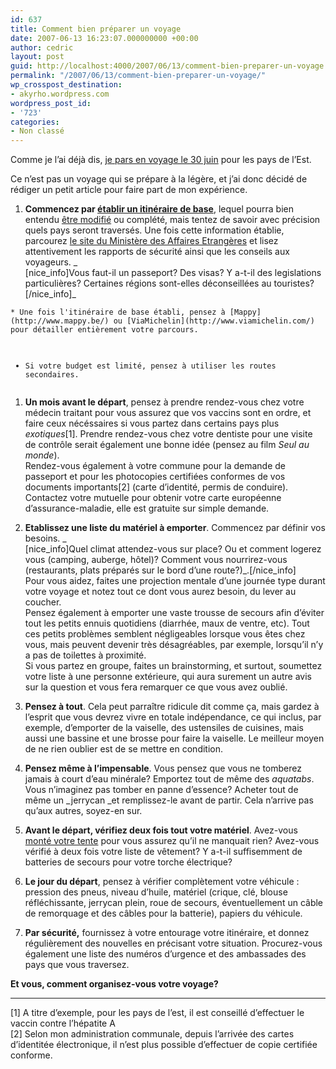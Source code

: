 ```yaml
---
id: 637
title: Comment bien préparer un voyage
date: 2007-06-13 16:23:07.000000000 +00:00
author: cedric
layout: post
guid: http://localhost:4000/2007/06/13/comment-bien-preparer-un-voyage.html
permalink: "/2007/06/13/comment-bien-preparer-un-voyage/"
wp_crosspost_destination:
- akyrho.wordpress.com
wordpress_post_id:
- '723'
categories:
- Non classé
---
```

Comme je l’ai déjà dis, [je pars en voyage le 30 juin](/blog/2007/06/10/preparation-dun-voyage/) pour les pays de l’Est.

Ce n’est pas un voyage qui se prépare à la légère, et j’ai donc décidé de rédiger un petit article pour faire part de mon expérience.

  1. **Commencez par [établir un itinéraire de base](/blog/2007/06/11/eurotrip-itineraire/)**, lequel pourra bien entendu [être modifié](/blog/2007/06/15/eurotrip-modification-de-litineraire/) ou complété, mais tentez de savoir avec précision quels pays seront traversés. Une fois cette information établie, parcourez [le site du Ministère des Affaires Etrangères](http://www.diplomatie.be/) et lisez attentivement les rapports de sécurité ainsi que les conseils aux voyageurs. _  
    [nice\_info]Vous faut-il un passeport? Des visas? Y a-t-il des legislations particulières? Certaines régions sont-elles déconseillées au touristes?[/nice\_info]_

<div class="highlighter-rouge">
  <div class="highlight">
    <pre class="highlight"><code>* Une fois l'itinéraire de base établi, pensez à [Mappy](http://www.mappy.be/) ou [ViaMichelin](http://www.viamichelin.com/) pour détailler entièrement votre parcours.


* Si votre budget est limité,  pensez à utiliser les routes secondaires.
</code></pre>
  </div>
</div>

  1. **Un mois avant le départ**, pensez à prendre rendez-vous chez votre médecin traitant pour vous assurez que vos vaccins sont en ordre, et faire ceux nécéssaires si vous partez dans certains pays plus _exotiques_[1]. Prendre rendez-vous chez votre dentiste pour une visite de contrôle serait également une bonne idée (pensez au film _Seul au monde_).  
    Rendez-vous également à votre commune pour la demande de passeport et pour les photocopies certifiées conformes de vos documents importants\[2\] (carte d’identité, permis de conduire).  
    Contactez votre mutuelle pour obtenir votre carte européenne d’assurance-maladie, elle est gratuite sur simple demande.

  2. **Etablissez une liste du matériel à emporter**. Commencez par définir vos besoins. _  
    [nice\_info]Quel climat attendez-vous sur place? Ou et comment logerez vous (camping, auberge, hôtel)? Comment vous nourrirez-vous (restaurants, plats préparés sur le bord d’une route?)\_.[/nice_info]  
    Pour vous aidez, faites une projection mentale d’une journée type durant votre voyage et notez tout ce dont vous aurez besoin, du lever au coucher.  
    Pensez également à emporter une vaste trousse de secours afin d’éviter tout les petits ennuis quotidiens (diarrhée, maux de ventre, etc). Tout ces petits problèmes semblent négligeables lorsque vous êtes chez vous, mais peuvent devenir très désagréables, par exemple, lorsqu’il n’y a pas de toilettes à proximité.  
    Si vous partez en groupe, faites un brainstorming, et surtout, soumettez votre liste à une personne extérieure, qui aura surement un autre avis sur la question et vous fera remarquer ce que vous avez oublié.

  3. **Pensez à tout**. Cela peut parraître ridicule dit comme ça, mais gardez à l’esprit que vous devrez vivre en totale indépendance, ce qui inclus, par exemple, d’emporter de la vaiselle, des ustensiles de cuisines, mais aussi une bassine et une brosse pour faire la vaiselle. Le meilleur moyen de ne rien oublier est de se mettre en condition.

  4. **Pensez même à l’impensable**. Vous pensez que vous ne tomberez jamais à court d’eau minérale? Emportez tout de même des _aquatabs_. Vous n’imaginez pas tomber en panne d’essence? Acheter tout de même un \_jerrycan \_et remplissez-le avant de partir. Cela n’arrive pas qu’aux autres, soyez-en sur.

  5. **Avant le départ, vérifiez deux fois tout votre matériel**. Avez-vous [monté votre tente](/blog/2007/06/11/eurotrip-les-tentes-sont-pretes/) pour vous assurez qu’il ne manquait rien? Avez-vous vérifié à deux fois votre liste de vêtement? Y a-t-il suffisemment de batteries de secours pour votre torche électrique?

  6. **Le jour du départ**, pensez à vérifier complètement votre véhicule : pression des pneus, niveau d’huile, matériel (crique, clé, blouse réfléchissante, jerrycan plein, roue de secours, éventuellement un câble de remorquage et des câbles pour la batterie), papiers du véhicule.

  7. **Par sécurité,** fournissez à votre entourage votre itinéraire, et donnez régulièrement des nouvelles en précisant votre situation. Procurez-vous également une liste des numéros d’urgence et des ambassades des pays que vous traversez.

**Et vous, comment organisez-vous votre voyage?**

* * *

[1] A titre d’exemple, pour les pays de l’est, il est conseillé d’effectuer le vaccin contre l’hépatite A  
[2] Selon mon administration communale, depuis l’arrivée des cartes d’identitée électronique, il n’est plus possible d’effectuer de copie certifiée conforme.
